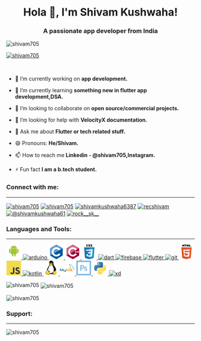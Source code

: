 <h1 align="center">Hola 👋, I'm Shivam Kushwaha!</h1>

<h3 align="center">A passionate app developer from India</h3>

<p align="left"> <img src="https://komarev.com/ghpvc/?username=shivam705&label=Profile%20views&color=0e75b6&style=flat" alt="shivam705" /> </p>

<p align="left"> <a href="https://github.com/ryo-ma/github-profile-trophy"><img src="https://github-profile-trophy.vercel.app/?username=shivam705" alt="shivam705" /></a> </p> <p align="left"> <a href="https://twitter.com/" target="blank"><img src="https://img.shields.io/twitter/follow/?logo=twitter&style=for-the-badge" alt="" /></a> </p>


- 🔭 I’m currently working on **app development.**

- 🌱 I’m currently learning **something new in flutter app development,DSA.**

- 👯 I’m looking to collaborate on **open source/commercial projects.**

- 🤝 I’m looking for help with **VelocityX documentation.**

- 💬 Ask me about **Flutter or tech related stuff.**
 
- 😄 Pronouns: **He/Shivam.**

- 📫 How to reach me **Linkedin - @shivam705,Instagram.**

- ⚡ Fun fact **I am a b.tech student.**


<h3 align="left">Connect with me:</h3>
<hr>
<p align="left">
<a href="https://linkedin.com/in/shivam705" target="blank"><img align="center" src="https://cplfoundation.org/wp-content/uploads/2021/05/LinkedIn.jpg" alt="shivam705" height="30" width="40" /></a>   <a href="https://www.codechef.com/users/shivam705" target="blank"><img align="center" src="https://cdn.jsdelivr.net/npm/simple-icons@3.1.0/icons/codechef.svg" alt="shivam705" height="30" width="40" /></a>   <a href="https://www.hackerrank.com/shivamkushwaha6387" target="blank"><img align="center" src="https://cdn4.iconfinder.com/data/icons/logos-and-brands-1/512/160_Hackerrank_logo_logos-512.png" alt="shivamkushwaha6387" height="30" width="40" /></a>   <a href="https://www.leetcode.com/recshivam" target="blank"><img align="center" src="https://upload.wikimedia.org/wikipedia/commons/8/8e/LeetCode_Logo_1.png" alt="recshivam" height="30" width="40" /></a>   <a href="https://www.hackerearth.com/@shivamkushwaha61" target="blank"><img align="center" src="https://cdn.icon-icons.com/icons2/2389/PNG/512/hackerearth_logo_icon_145208.png" alt="@shivamkushwaha61" height="30" width="40" /></a>           <a href="https://instagram.com/rock__sk__" target="blank"><img align="center" src="https://cdn.worldvectorlogo.com/logos/instagram-2-1.svg" alt="rock__sk__" height="30" width="40" /></a>
</p>

<h3 align="left">Languages and Tools:</h3>
<hr>
<p align="left"> <a href="https://developer.android.com" target="_blank"> <img src="https://raw.githubusercontent.com/devicons/devicon/master/icons/android/android-original-wordmark.svg" alt="android" width="40" height="40"/> </a>   <a href="https://www.arduino.cc/" target="_blank"> <img src="https://cdn.worldvectorlogo.com/logos/arduino-1.svg" alt="arduino" width="40" height="40"/> </a>   <a href="https://www.cprogramming.com/" target="_blank"> <img src="https://raw.githubusercontent.com/devicons/devicon/master/icons/c/c-original.svg" alt="c" width="40" height="40"/> </a>   <a href="https://www.w3schools.com/cpp/" target="_blank"> <img src="https://raw.githubusercontent.com/devicons/devicon/master/icons/cplusplus/cplusplus-original.svg" alt="cplusplus" width="40" height="40"/> </a>   <a href="https://www.w3schools.com/css/" target="_blank"> <img src="https://raw.githubusercontent.com/devicons/devicon/master/icons/css3/css3-original-wordmark.svg" alt="css3" width="40" height="40"/> </a>   <a href="https://dart.dev" target="_blank"> <img src="https://www.vectorlogo.zone/logos/dartlang/dartlang-icon.svg" alt="dart" width="40" height="40"/> </a>   <a href="https://firebase.google.com/" target="_blank"> <img src="https://www.vectorlogo.zone/logos/firebase/firebase-icon.svg" alt="firebase" width="40" height="40"/> </a> <a href="https://flutter.dev" target="_blank"> <img src="https://www.vectorlogo.zone/logos/flutterio/flutterio-icon.svg" alt="flutter" width="40" height="40"/> </a> <a href="https://git-scm.com/" target="_blank"> <img src="https://www.vectorlogo.zone/logos/git-scm/git-scm-icon.svg" alt="git" width="40" height="40"/> </a>   <a href="https://www.w3.org/html/" target="_blank"> <img src="https://raw.githubusercontent.com/devicons/devicon/master/icons/html5/html5-original-wordmark.svg" alt="html5" width="40" height="40"/> </a>   <a href="https://developer.mozilla.org/en-US/docs/Web/JavaScript" target="_blank"> <img src="https://raw.githubusercontent.com/devicons/devicon/master/icons/javascript/javascript-original.svg" alt="javascript" width="40" height="40"/> </a>   <a href="https://kotlinlang.org" target="_blank"> <img src="https://www.vectorlogo.zone/logos/kotlinlang/kotlinlang-icon.svg" alt="kotlin" width="40" height="40"/> </a> <a href="https://www.linux.org/" target="_blank"> <img src="https://raw.githubusercontent.com/devicons/devicon/master/icons/linux/linux-original.svg" alt="linux" width="40" height="40"/> </a>   <a href="https://www.mysql.com/" target="_blank"> <img src="https://raw.githubusercontent.com/devicons/devicon/master/icons/mysql/mysql-original-wordmark.svg" alt="mysql" width="40" height="40"/> </a>   <a href="https://www.photoshop.com/en" target="_blank"> <img src="https://raw.githubusercontent.com/devicons/devicon/master/icons/photoshop/photoshop-line.svg" alt="photoshop" width="40" height="40"/> </a>   <a href="https://www.python.org" target="_blank"> <img src="https://raw.githubusercontent.com/devicons/devicon/master/icons/python/python-original.svg" alt="python" width="40" height="40"/> </a>   <a href="https://www.adobe.com/products/xd.html" target="_blank"> <img src="https://cdn.worldvectorlogo.com/logos/adobe-xd.svg" alt="xd" width="40" height="40"/> </a> </p>


<p><img align="left" src="https://github-readme-stats.vercel.app/api/top-langs?username=shivam705&show_icons=true&locale=en&layout=compact" alt="shivam705" /></p>


<p>&nbsp;<img align="center" src="https://github-readme-stats.vercel.app/api?username=shivam705&show_icons=true&locale=en" alt="shivam705" /></p>

<p><img align="center" src="https://github-readme-streak-stats.herokuapp.com/?user=shivam705&" alt="shivam705" /></p>



<h3 align="left">Support:</h3><hr>
<p><a href="https://www.buymeacoffee.com/shivam705"> <img align="left" src="https://cdn.buymeacoffee.com/buttons/v2/default-yellow.png" height="50" width="210" alt="shivam705" /></a></p><br><br>
